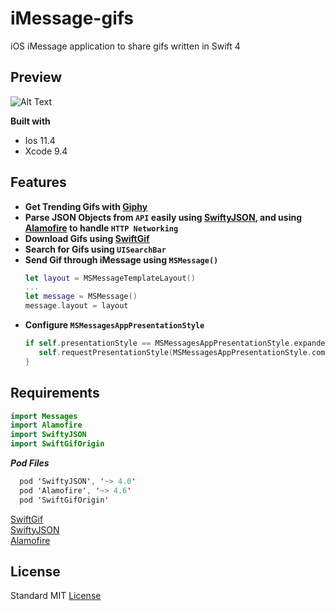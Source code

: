 # iMessage-gifs
iOS iMessage application to share gifs written in Swift 4

## Preview
![Alt Text](https://media.giphy.com/media/RLkz9wb9p98lwWjdtH/giphy.gif )

**Built with**
- Ios 11.4
- Xcode 9.4 

## Features
- **Get Trending Gifs with [Giphy](https://giphy.com/)**
- **Parse JSON Objects from ```API``` easily using [SwiftyJSON](https://github.com/SwiftyJSON/SwiftyJSON), and using [Alamofire](https://github.com/Alamofire/Alamofire) to handle ```HTTP Networking```**
- **Download Gifs using [SwiftGif](https://github.com/swiftgif/SwiftGif)**
- **Search for Gifs using ```UISearchBar```**
- **Send Gif through iMessage using ```MSMessage()```**
  ```swift
  let layout = MSMessageTemplateLayout()
  ...
  let message = MSMessage()
  message.layout = layout
  ```
- **Configure ```MSMessagesAppPresentationStyle```**
  ```swift
  if self.presentationStyle == MSMessagesAppPresentationStyle.expanded {
     self.requestPresentationStyle(MSMessagesAppPresentationStyle.compact)
  }
  ```

## Requirements
```swift
import Messages
import Alamofire
import SwiftyJSON
import SwiftGifOrigin
```

**_Pod Files_**
```swift
  pod 'SwiftyJSON', '~> 4.0'
  pod 'Alamofire', '~> 4.6'
  pod 'SwiftGifOrigin'
```
[SwiftGif](https://github.com/swiftgif/SwiftGif)   
[SwiftyJSON](https://github.com/SwiftyJSON/SwiftyJSON)  
[Alamofire](https://github.com/Alamofire/Alamofire)   

## License
Standard MIT [License](https://github.com/johnnyperdomo/iMessage-gifs/blob/master/LICENSE)
